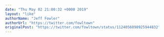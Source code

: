 ```yaml
---
date: "Thu May 02 21:00:32 +0000 2019"
layout: "like"
authorName: "Jeff Fowler"
authorUrl: "https://twitter.com/fowltown"
originalPost: "https://twitter.com/fowltown/status/1124056098925944832"
---
```

